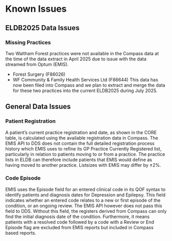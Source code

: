 # Known Issues

## ELDB2025 Data Issues
### Missing Practices
Two Waltham Forest practices were not available in the Compass data at the time of the data extract in April 2025 due to issue with the data streamed from Optum (EMIS).
- Forest Surgery (F86026)
- WF Community & Family Health Services Ltd (F86644)
This data has now been filed into Compass and we plan to extract and merge the data for these two practices into the current ELDB2025 during July 2025.

## General Data Issues
### Patient Registration
A patient’s current practice registration and date, as shown in the CORE table, is calculated using the available registration data in Compass.  The EMIS API to DDS does not contain the full detailed registration process history which EMIS uses to refine its GP Practice Currently Registered list, particularly in relation to patients moving to or from a practice.  The practice lists in ELDB can therefore include patients that EMIS would define as having moved to another practice.  Listsizes with EMIS may differ by ±2%.
### Code Episode
EMIS uses the Episode field for an entered clinical code in its QOF syntax to identify patients and diagnosis dates for Depression and Epilepsy. This field indicates whether an entered code relates to a new or first episode of the condition, or an ongoing review.  The EMIS API however does not pass this field to DDS.  Without this field, the registers derived from Compass can only find the initial diagnosis date of the condition.  Furthermore, it means patients with a resolved code followed by a code with a Review or End Episode flag are excluded from EMIS reports but included in Compass based reports.
